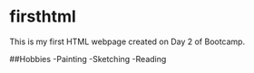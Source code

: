 # firsthtml
This is my first HTML webpage created on Day 2 of Bootcamp.

##Hobbies
-Painting
-Sketching
-Reading

